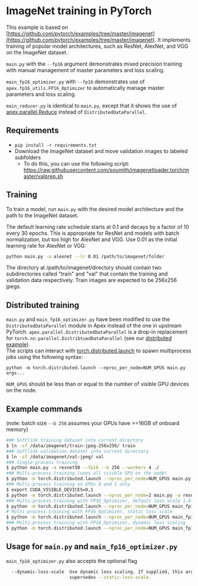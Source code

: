 # ImageNet training in PyTorch

This example is based on [https://github.com/pytorch/examples/tree/master/imagenet](https://github.com/pytorch/examples/tree/master/imagenet).
It implements training of popular model architectures, such as ResNet, AlexNet, and VGG on the ImageNet dataset.

`main.py` with the `--fp16` argument demonstrates mixed precision training with manual management of master parameters and loss scaling.

`main_fp16_optimizer.py` with `--fp16` demonstrates use of `apex.fp16_utils.FP16_Optimizer` to automatically manage master parameters and loss scaling.

`main_reducer.py` is identical to `main.py`, except that it shows the use of [apex.parallel.Reduce](https://nvidia.github.io/apex/parallel.html#apex.parallel.Reducer) instead of `DistributedDataParallel`.

## Requirements

- `pip install -r requirements.txt`
- Download the ImageNet dataset and move validation images to labeled subfolders
    - To do this, you can use the following script: https://raw.githubusercontent.com/soumith/imagenetloader.torch/master/valprep.sh

## Training

To train a model, run `main.py` with the desired model architecture and the path to the ImageNet dataset.

The default learning rate schedule starts at 0.1 and decays by a factor of 10 every 30 epochs. This is appropriate for ResNet and models with batch normalization, but too high for AlexNet and VGG. Use 0.01 as the initial learning rate for AlexNet or VGG:

```bash
python main.py -a alexnet --lr 0.01 /path/to/imagenet/folder
```

The directory at /path/to/imagenet/directory should contain two subdirectories called "train"
and "val" that contain the training and validation data respectively. Train images are expected to be 256x256 jpegs.

## Distributed training

`main.py` and `main_fp16_optimizer.py` have been modified to use the `DistributedDataParallel` module in Apex instead of the one in upstream PyTorch. `apex.parallel.DistributedDataParallel` 
is a drop-in replacement for `torch.nn.parallel.DistribtuedDataParallel` (see our [distributed example](https://github.com/NVIDIA/apex/tree/master/examples/distributed)).  
The scripts can interact with 
[torch.distributed.launch](https://pytorch.org/docs/master/distributed.html#launch-utility)
to spawn multiprocess jobs using the following syntax:
```
python -m torch.distributed.launch --nproc_per_node=NUM_GPUS main.py args...
```
`NUM_GPUS` should be less than or equal to the number of visible GPU devices on the node.

## Example commands

(note:  batch size `--b 256` assumes your GPUs have >=16GB of onboard memory)

```bash
### Softlink training dataset into current directory
$ ln -sf /data/imagenet/train-jpeg-256x256/ train
### Softlink validation dataset into current directory
$ ln -sf /data/imagenet/val-jpeg/ val
### Single-process training
$ python main.py -a resnet50 --fp16 --b 256 --workers 4 ./
### Multi-process training (uses all visible GPU on the node)
$ python -m torch.distributed.launch --nproc_per_node=NUM_GPUS main.py -a resnet50 --fp16 --b 256 --workers 4 ./
### Multi-process training on GPUs 0 and 1 only
$ export CUDA_VISIBLE_DEVICES=0,1
$ python -m torch.distributed.launch --nproc_per_node=2 main.py -a resnet50 --fp16 --b 256 --workers 4 ./
### Multi-process training with FP16_Optimizer, default loss scale 1.0 (still uses FP32 master params)
$ python -m torch.distributed.launch --nproc_per_node=NUM_GPUS main_fp16_optimizer.py -a resnet50 --fp16 --b 256 --workers 4 ./
# Multi-process training with FP16_Optimizer, static loss scale
$ python -m torch.distributed.launch --nproc_per_node=NUM_GPUS main_fp16_optimizer.py -a resnet50 --fp16 --b 256 --static-loss-scale 128.0 --workers 4 ./
### Multi-process training with FP16_Optimizer, dynamic loss scaling
$ python -m torch.distributed.launch --nproc_per_node=NUM_GPUS main_fp16_optimizer.py -a resnet50 --fp16 --b 256 --dynamic-loss-scale --workers 4 ./
```

## Usage for `main.py` and `main_fp16_optimizer.py`

`main_fp16_optimizer.py` also accepts the optional flag
```bash
  --dynamic-loss-scale  Use dynamic loss scaling. If supplied, this argument
                        supersedes --static-loss-scale.
```

